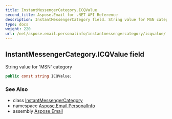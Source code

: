 ```yaml
---
title: InstantMessengerCategory.ICQValue
second_title: Aspose.Email for .NET API Reference
description: InstantMessengerCategory field. String value for MSN category
type: docs
weight: 220
url: /net/aspose.email.personalinfo/instantmessengercategory/icqvalue/
---
```

## InstantMessengerCategory.ICQValue field

String value for 'MSN' category

```csharp
public const string ICQValue;
```

### See Also

* class [InstantMessengerCategory](../)
* namespace [Aspose.Email.PersonalInfo](../../instantmessengercategory/)
* assembly [Aspose.Email](../../../)



